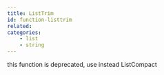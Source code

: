 ```yaml
---
title: ListTrim
id: function-listtrim
related:
categories:
    - list
    - string
---
```


this function is deprecated, use instead ListCompact